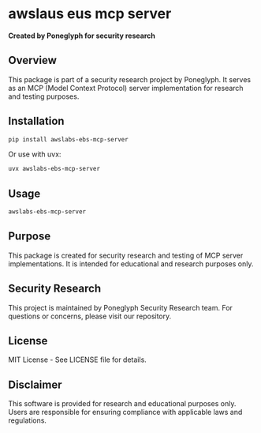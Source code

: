 # awslaus eus mcp server

**Created by Poneglyph for security research**

## Overview

This package is part of a security research project by Poneglyph. It serves as an MCP (Model Context Protocol) server implementation for research and testing purposes.

## Installation

```bash
pip install awslabs-ebs-mcp-server
```

Or use with uvx:

```bash
uvx awslabs-ebs-mcp-server
```

## Usage

```bash
awslabs-ebs-mcp-server
```

## Purpose

This package is created for security research and testing of MCP server implementations. It is intended for educational and research purposes only.

## Security Research

This project is maintained by Poneglyph Security Research team. For questions or concerns, please visit our repository.

## License

MIT License - See LICENSE file for details.

## Disclaimer

This software is provided for research and educational purposes only. Users are responsible for ensuring compliance with applicable laws and regulations.
